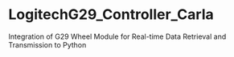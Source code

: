 # LogitechG29_Controller_Carla
Integration of G29 Wheel Module for Real-time Data Retrieval and Transmission to Python
